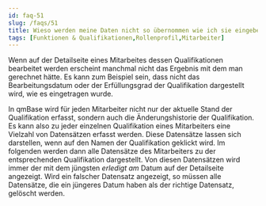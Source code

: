 ```yaml
---
id: faq-51
slug: /faqs/51
title: Wieso werden meine Daten nicht so übernommen wie ich sie eingebe, wenn ich die Qualifikation eines Mitarbeiters bearbeite
tags: [Funktionen & Qualifikationen,Rollenprofil,Mitarbeiter]
---
```

Wenn auf der Detailseite eines Mitarbeites dessen Qualifikationen bearbeitet werden erscheint manchmal nicht das Ergebnis mit dem man gerechnet hätte. Es kann zum Beispiel sein, dass nicht das Bearbeitungsdatum oder der Erfüllungsgrad der Qualifikation dargestellt wird, wie es eingetragen wurde. 

In qmBase wird für jeden Mitarbeiter nicht nur der aktuelle Stand der Qualifikation erfasst, sondern auch die Änderungshistorie der Qualifikation. Es kann also zu jeder einzelnen Qualifikation eines Mitarbeiters eine Vielzahl von Datensätzen erfasst werden. Diese Datensätze lassen sich darstellen, wenn auf den Namen der Qualifikation geklickt wird. Im folgenden werden dann alle Datensätze des Mitarbeiters zu der entsprechenden Qualifikation dargestellt. Von diesen Datensätzen wird immer der mit dem jüngsten *erledigt am* Datum auf der Detailseite angezeigt. Wird ein falscher Datensatz angezeigt, so müssen alle Datensätze, die ein jüngeres Datum haben als der richtige Datensatz, gelöscht werden. 